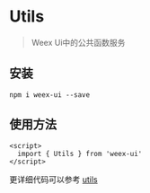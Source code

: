 # Utils

> Weex Ui中的公共函数服务

## 安装

```shell
npm i weex-ui --save
```

## 使用方法

```vue
<script>
  import { Utils } from 'weex-ui'
</script>
```
更详细代码可以参考 [utils](https://github.com/alibaba/weex-ui/blob/master/packages/utils/index.js)
